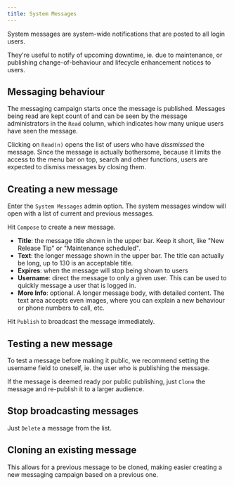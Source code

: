 ```yaml
---
title: System Messages
---
```


System messages are system-wide notifications
that are posted to all login users. 

They're useful to notify of upcoming downtime, ie. due to 
maintenance, or publishing change-of-behaviour and lifecycle enhancement notices
to users. 

## Messaging behaviour

The messaging campaign starts once the message is published. 
Messages being read are kept count of and can be seen by
the message administrators in the `Read` column, which
indicates how many unique users have seen the message. 

Clicking on `Read(n)` opens the list of users who have
*dissmissed* the message. Since the message is actually
bothersome, because it limits the access to the menu bar
on top, search and other functions, users are expected to 
dismiss messages by closing them.

## Creating a new message

Enter the `System Messages` admin option. The system messages
window will open with a list of current and previous messages.

Hit `Compose` to create a new message.

- **Title**: the message title shown in the upper bar. Keep it short, like "New Release Tip" or "Maintenance scheduled".  
- **Text**: the longer message shown in the upper bar. The title can actually be long, up to 130 is an acceptable title.
- **Expires**: when the message will stop being shown to users
- **Username**: direct the message to only a given user. This can be used to quickly message a user that is logged in. 
- **More Info**: optional. A longer message body, with detailed content. 
The text area accepts even images, where you can explain a new behaviour or phone numbers to call, etc.

Hit `Publish` to broadcast the message immediately. 

## Testing a new message

To test a message before making it public, 
we recommend setting the username field to oneself, ie.
the user who is publishing the message. 

If the message is deemed ready por public 
publishing, just `Clone` the message and re-publish it 
to a larger audience. 

## Stop broadcasting messages

Just `Delete` a message from the list. 

## Cloning an existing message

This allows for a previous message to be cloned, making easier creating a new messaging
campaign based on a previous one. 

